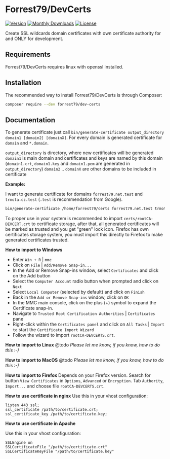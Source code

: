 # Forrest79/DevCerts

[![Version](https://poser.pugx.org/forrest79/dev-certs/version)](//packagist.org/packages/forrest79/dev-certs)
[![Monthly Downloads](https://poser.pugx.org/forrest79/dev-certs/d/monthly)](//packagist.org/packages/forrest79/dev-certs)
[![License](https://poser.pugx.org/forrest79/dev-certs/license)](//packagist.org/packages/forrest79/dev-certs)

Create SSL wildcards domain certificates with own certificate authority for and ONLY for development.


## Requirements

Forrest79/DevCerts requires linux with openssl installed.


## Installation

The recommended way to install Forrest79/DevCerts is through Composer:

```sh
composer require --dev forrest79/dev-certs
```


## Documentation

To generate certificate just call `bin/generate-certificate output_directory domain1 [domain2] [domainX]`. For every domain is generated certificate for `domain` and `*.domain`.

`output_directory` is directory, where new certificates will be generated
`domain1` is main domain and certificates and keys are named by this domain (`domain1.crt`, `domain1.key` and `domain1.pem` are generated in `output_directory`)
`domain2` .. `domainX` are other domains to be included in certificate

**Example:**

I want to generate certificate for domains `forrest79.net.test` and `trmota.cz.test` (`.test` is recommendation from Google).

```bash
bin/generate-certificate /home/forrest79/certs forrest79.net.test trmota.cz.test
```

To proper use in your system is recommended to import `certs/rootCA-DEVCERT.crt` to certificate storage, after that, all generated certificates will be marked as trusted and you get "green" lock icon. Firefox has own certificates storage system, you must import this directly to Firefox to make generated certificates trusted.

**How to import to Windows**
- Enter `Win + R` | `mmc`
- Click on `File` | `Add/Remove Snap-in...`
- In the Add or Remove Snap-ins window, select `Certificates` and click on the Add button
- Select the `Computer Account` radio button when prompted and click on `Next`
- Select `Local Computer` (selected by default) and click on `Finish`
- Back in the `Add or Remove Snap-ins` window, click on `OK`
- In the MMC main console, click on the plus (+) symbol to expand the Certificate snap-in.
- Navigate to `Trusted Root Certification Authorities` | `Certificates` pane
- Right-click within the `Certificates panel` and click on `All Tasks` | `Import to` start the `Certificate Import Wizard`
- Follow the wizard to import `rootCA-DEVCERTS.crt`.

**How to import to Linux**
@todo _Please let me know, if you know, how to do this :-)_


**How to import to MacOS**
@todo _Please let me know, if you know, how to do this :-)_


**How to import to Firefox**
Depends on your Firefox version. Search for button `View Certificates` in `Options`, `Advanced` or `Encryption`. Tab `Authority`, `Import...` and choose file `rootCA-DEVCERTS.crt`.


**How to use certificate in nginx**
Use this in your vhost configuration:

```
listen 443 ssl;
ssl_certificate /path/to/certificate.crt;
ssl_certificate_key /path/to/certificate.key;
```

**How to use certificate in Apache**

Use this in your vhost configuration:

```
SSLEngine on
SSLCertificateFile "/path/to/certificate.crt"
SSLCertificateKeyFile "/path/to/certificate.key"
```
